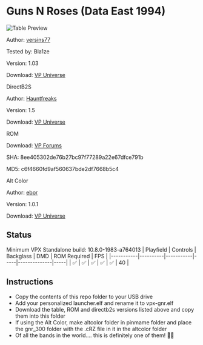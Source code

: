 # Guns N Roses (Data East 1994) 

![Table Preview](https://github.com/Bla1ze/vpx-images/blob/main/vpx-gnr.png)

Author: [versins77](https://vpuniverse.com/profile/29661-versins77/) 

Tested by: Bla1ze 

Version: 1.03

Download: [VP Universe](https://vpuniverse.com/files/file/14967-guns-n-roses-data-east-1994/)

DirectB2S

Author: [Hauntfreaks](https://vpuniverse.com/profile/5216-hauntfreaks/)  

Version: 1.5

Download: [VP Universe](https://vpuniverse.com/files/file/12850-guns-n-roses-data-east-1994-b2s-full-dmd/)

ROM

Download: [VP Forums](https://www.vpforums.org/index.php?app=downloads&showfile=194)

SHA: 8ee405302de76b27bc97f77289a22e67dfce791b

MD5: c6f4660fd9af560637bde2df7668b5c4

Alt Color

Author: [ebor](https://vpuniverse.com/profile/29168-ebor/)  

Version: 1.0.1

Download: [VP Universe](https://vpuniverse.com/files/file/17131-guns-n-roses-data-east-1994-dmd-64-colors-serum-format/)

## Status 

Minimum VPX Standalone build: 10.8.0-1983-a764013
| Playfield | Controls | Backglass | DMD | ROM Required | FPS | 
|-----------|----------|-----------|-----|--------------|-----|
| :white_check_mark: | :white_check_mark: | :white_check_mark: | :white_check_mark: | :white_check_mark: | 40 |

## Instructions

- Copy the contents of this repo folder to your USB drive
- Add your personalized launcher.elf and rename it to vpx-gnr.elf
- Download the table, ROM and directb2s versions listed above and copy them into this folder
- If using the Alt Color, make altcolor folder in pinmame folder and place the gnr_300 folder with the .cRZ file in it in the altcolor folder
- Of all the bands in the world.... this is definitely one of them! 🔫🌹
